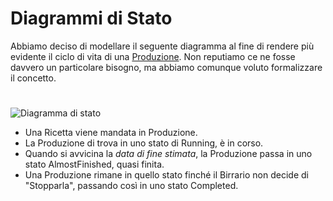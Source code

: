# Diagrammi di Stato

Abbiamo deciso di modellare il seguente diagramma al fine di rendere più evidente il ciclo di vita di una [Produzione](../02-Analisi/2.1-Requisiti#produzioni). Non reputiamo ce ne fosse davvero un particolare bisogno, ma abbiamo comunque voluto formalizzare il concetto.

# 

![Diagramma di stato](https://i.imgur.com/UWjvs47.jpg)

* Una Ricetta viene mandata in Produzione.
* La Produzione di trova in uno stato di Running, è in corso.
* Quando si avvicina la _data di fine stimata_, la Produzione passa in uno stato AlmostFinished, quasi finita.
* Una Produzione rimane in quello stato finché il Birrario non decide di "Stopparla", passando così in uno stato Completed.